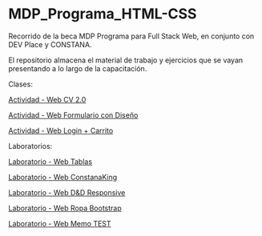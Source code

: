 # MDP_Programa_HTML-CSS
Recorrido de la beca MDP Programa para Full Stack Web, en conjunto con DEV Place y CONSTANA.

El repositorio almacena el material de trabajo y ejercicios que se vayan presentando a lo largo de la capacitación.

Clases:

<a class="clase_04" href="https://danielherrer.github.io/MDP_Programa_HTML-CSS/04_web_cv_2.0_css/index.html">Actividad - Web CV 2.0</a>

<a class="clase_05" href="https://danielherrer.github.io/MDP_Programa_HTML-CSS/05_web_formularioDiseño/index.html">Actividad - Web Formulario con Diseño</a>

<a href="https://danielherrer.github.io/MDP_Programa_HTML-CSS/11_web_loginLocalStore/index.html">Actividad - Web Login + Carrito</a>

Laboratorios:

<a href="https://danielherrer.github.io/MDP_Programa_HTML-CSS/02_web_tablasLaboratorio/index.html">Laboratorio - Web Tablas</a>

<a href="https://danielherrer.github.io/MDP_Programa_HTML-CSS/06_web_comidasLaboratorio/index.html">Laboratorio - Web ConstanaKing</a>

<a href="https://danielherrer.github.io/MDP_Programa_HTML-CSS/09_web_gridFlexLaboratorio/index.html">Laboratorio - Web D&D Responsive</a>

<a href="https://danielherrer.github.io/MDP_Programa_HTML-CSS/10_web_bootstrapLaboratorio/web/index.html">Laboratorio - Web Ropa Bootstrap</a>

<a href="https://danielherrer.github.io/MDP_Programa_HTML-CSS/12_web_memoTest/index.html">Laboratorio - Web Memo TEST</a>
